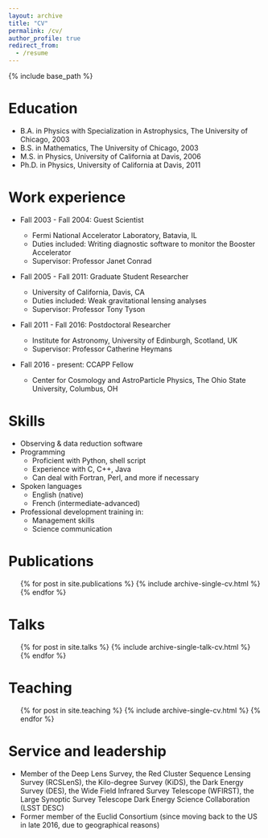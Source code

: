 ```yaml
---
layout: archive
title: "CV"
permalink: /cv/
author_profile: true
redirect_from:
  - /resume
---
```


{% include base_path %}

Education
======
* B.A. in Physics with Specialization in Astrophysics, The University of Chicago, 2003
* B.S. in Mathematics, The University of Chicago, 2003
* M.S. in Physics, University of California at Davis, 2006
* Ph.D. in Physics, University of California at Davis, 2011

Work experience
======
* Fall 2003 - Fall 2004: Guest Scientist
  * Fermi National Accelerator Laboratory, Batavia, IL
  * Duties included: Writing diagnostic software to monitor the Booster Accelerator
  * Supervisor: Professor Janet Conrad

* Fall 2005 - Fall 2011: Graduate Student Researcher
  * University of California, Davis, CA
  * Duties included: Weak gravitational lensing analyses
  * Supervisor: Professor Tony Tyson

* Fall 2011 - Fall 2016: Postdoctoral Researcher
  * Institute for Astronomy, University of Edinburgh, Scotland, UK
  * Supervisor: Professor Catherine Heymans

* Fall 2016 - present: CCAPP Fellow
  * Center for Cosmology and AstroParticle Physics, The Ohio State University, Columbus, OH

Skills
======
* Observing & data reduction software
* Programming
  * Proficient with Python, shell script
  * Experience with C, C++, Java
  * Can deal with Fortran, Perl, and more if necessary
* Spoken languages
  * English (native)
  * French (intermediate-advanced)
* Professional development training in:
  * Management skills
  * Science communication

Publications
======
  <ul>{% for post in site.publications %}
    {% include archive-single-cv.html %}
  {% endfor %}</ul>
  
Talks
======
  <ul>{% for post in site.talks %}
    {% include archive-single-talk-cv.html %}
  {% endfor %}</ul>
  
Teaching
======
  <ul>{% for post in site.teaching %}
    {% include archive-single-cv.html %}
  {% endfor %}</ul>
  
Service and leadership
======
* Member of the Deep Lens Survey, the Red Cluster Sequence Lensing Survey (RCSLenS), the Kilo-degree Survey (KiDS), the Dark Energy Survey (DES), the Wide Field Infrared Survey Telescope (WFIRST), the Large Synoptic Survey Telescope Dark Energy Science Collaboration (LSST DESC)
* Former member of the Euclid Consortium (since moving back to the US in late 2016, due to geographical reasons)
